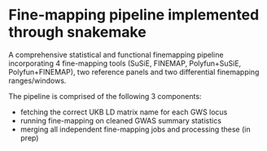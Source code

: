 # Fine-mapping pipeline implemented through snakemake
A comprehensive statistical and functional finemapping pipeline incorporating 4 fine-mapping tools (SuSiE, FINEMAP, Polyfun+SuSiE, Polyfun+FINEMAP), two reference panels and two differential finemapping ranges/windows.

The pipeline is comprised of the following 3 components:
- fetching the correct UKB LD matrix name for each GWS locus 
- running fine-mapping on cleaned GWAS summary statistics
- merging all independent fine-mapping jobs and processing these (in prep)
